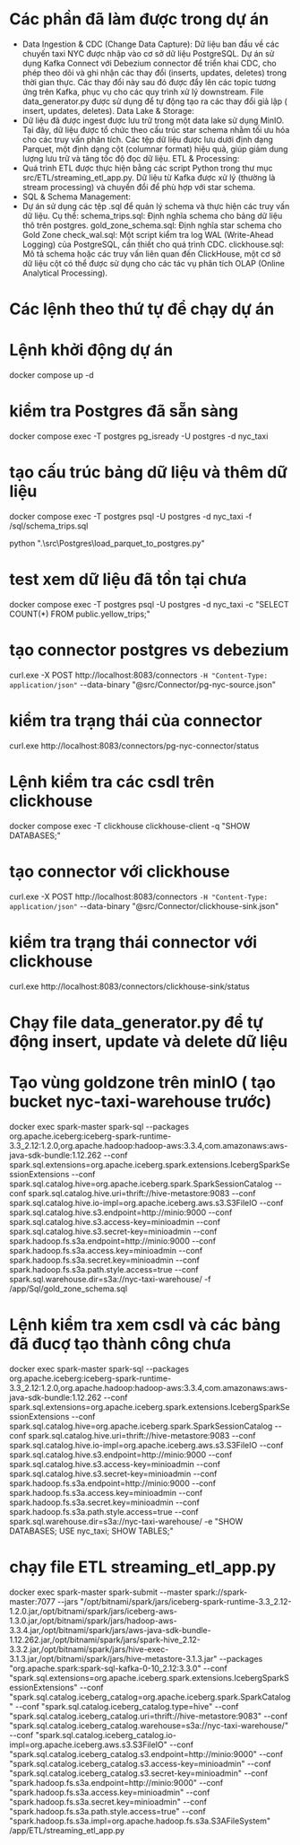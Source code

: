 #                                 Các phần đã làm được trong dự án
- Data Ingestion & CDC (Change Data Capture):
Dữ liệu ban đầu về các chuyến taxi NYC được nhập vào cơ sở dữ liệu PostgreSQL. Dự án sử dụng Kafka Connect với Debezium connector để triển khai CDC, cho phép theo dõi và ghi nhận các thay đổi (inserts, updates, deletes) trong thời gian thực. Các thay đổi này sau đó được đẩy lên các topic tương ứng trên Kafka, phục vụ cho các quy trình xử lý downstream. File data_generator.py được sử dụng để tự động tạo ra các thay đổi giả lập ( insert, updates, deletes).
Data Lake & Storage:
- Dữ liệu đã được ingest được lưu trữ trong một data lake sử dụng MinIO. Tại đây, dữ liệu được tổ chức theo cấu trúc star schema nhằm tối ưu hóa cho các truy vấn phân tích. Các tệp dữ liệu được lưu dưới định dạng Parquet, một định dạng cột (columnar format) hiệu quả, giúp giảm dung lượng lưu trữ và tăng tốc độ đọc dữ liệu.
ETL & Processing:
- Quá trình ETL được thực hiện bằng các script Python trong thư mục src/ETL/streaming_etl_app.py. Dữ liệu từ Kafka được xử lý (thường là stream processing) và chuyển đổi để phù hợp với star         schema. 
- SQL & Schema Management:
- Dự án sử dụng các tệp .sql để quản lý schema và thực hiện các truy vấn dữ liệu. Cụ thể:
  schema_trips.sql: Định nghĩa schema cho bảng dữ liệu thô trên postgres.
  gold_zone_schema.sql: Định nghĩa star schema cho Gold Zone
  check_wal.sql: Một script kiểm tra log WAL (Write-Ahead Logging) của PostgreSQL, cần thiết cho quá trình CDC.
  clickhouse.sql: Mô tả schema hoặc các truy vấn liên quan đến ClickHouse, một cơ sở dữ liệu cột có thể được sử dụng cho các tác vụ phân tích OLAP (Online Analytical Processing).

#                         Các lệnh theo thứ tự để chạy dự án

# Lệnh khởi động dự án
docker compose up -d
# kiểm tra Postgres đã sẵn sàng
docker compose exec -T postgres pg_isready -U postgres -d nyc_taxi
# tạo cấu trúc bảng dữ liệu và thêm dữ liệu
docker compose exec -T postgres psql -U postgres -d nyc_taxi -f /sql/schema_trips.sql
<!-- docker compose exec -T postgres psql -U postgres -d nyc_taxi -f /sql/seed_trips.sql -->
python ".\src\Postgres\load_parquet_to_postgres.py"
# test xem dữ liệu đã tồn tại chưa
docker compose exec -T postgres psql -U postgres -d nyc_taxi -c "SELECT COUNT(*) FROM public.yellow_trips;"
# tạo connector postgres vs debezium
curl.exe -X POST http://localhost:8083/connectors `
  -H "Content-Type: application/json" `
  --data-binary "@src/Connector/pg-nyc-source.json"
# kiểm tra trạng thái của connector
curl.exe http://localhost:8083/connectors/pg-nyc-connector/status
# Lệnh kiểm tra các csdl trên clickhouse
docker compose exec -T clickhouse clickhouse-client -q "SHOW DATABASES;"
# tạo connector với clickhouse
curl.exe -X POST http://localhost:8083/connectors `
  -H "Content-Type: application/json" `
  --data-binary "@src/Connector/clickhouse-sink.json"
# kiểm tra trạng thái connector với clickhouse
curl.exe http://localhost:8083/connectors/clickhouse-sink/status
# Chạy file data_generator.py để tự động insert, update và delete dữ liệu
# Tạo vùng goldzone trên minIO ( tạo bucket nyc-taxi-warehouse trước)
docker exec spark-master spark-sql --packages org.apache.iceberg:iceberg-spark-runtime-3.3_2.12:1.2.0,org.apache.hadoop:hadoop-aws:3.3.4,com.amazonaws:aws-java-sdk-bundle:1.12.262 --conf spark.sql.extensions=org.apache.iceberg.spark.extensions.IcebergSparkSessionExtensions --conf spark.sql.catalog.hive=org.apache.iceberg.spark.SparkSessionCatalog --conf spark.sql.catalog.hive.uri=thrift://hive-metastore:9083 --conf spark.sql.catalog.hive.io-impl=org.apache.iceberg.aws.s3.S3FileIO --conf spark.sql.catalog.hive.s3.endpoint=http://minio:9000 --conf spark.sql.catalog.hive.s3.access-key=minioadmin --conf spark.sql.catalog.hive.s3.secret-key=minioadmin --conf spark.hadoop.fs.s3a.endpoint=http://minio:9000 --conf spark.hadoop.fs.s3a.access.key=minioadmin --conf spark.hadoop.fs.s3a.secret.key=minioadmin --conf spark.hadoop.fs.s3a.path.style.access=true --conf spark.sql.warehouse.dir=s3a://nyc-taxi-warehouse/ -f /app/Sql/gold_zone_schema.sql
# Lệnh kiểm tra xem csdl và các bảng đã đucợ tạo thành công chưa
docker exec spark-master spark-sql --packages org.apache.iceberg:iceberg-spark-runtime-3.3_2.12:1.2.0,org.apache.hadoop:hadoop-aws:3.3.4,com.amazonaws:aws-java-sdk-bundle:1.12.262 --conf spark.sql.extensions=org.apache.iceberg.spark.extensions.IcebergSparkSessionExtensions --conf spark.sql.catalog.hive=org.apache.iceberg.spark.SparkSessionCatalog --conf spark.sql.catalog.hive.uri=thrift://hive-metastore:9083 --conf spark.sql.catalog.hive.io-impl=org.apache.iceberg.aws.s3.S3FileIO --conf spark.sql.catalog.hive.s3.endpoint=http://minio:9000 --conf spark.sql.catalog.hive.s3.access-key=minioadmin --conf spark.sql.catalog.hive.s3.secret-key=minioadmin --conf spark.hadoop.fs.s3a.endpoint=http://minio:9000 --conf spark.hadoop.fs.s3a.access.key=minioadmin --conf spark.hadoop.fs.s3a.secret.key=minioadmin --conf spark.hadoop.fs.s3a.path.style.access=true --conf spark.sql.warehouse.dir=s3a://nyc-taxi-warehouse/ -e "SHOW DATABASES; USE nyc_taxi; SHOW TABLES;"
# chạy file ETL streaming_etl_app.py
docker exec spark-master spark-submit --master spark://spark-master:7077 --jars "/opt/bitnami/spark/jars/iceberg-spark-runtime-3.3_2.12-1.2.0.jar,/opt/bitnami/spark/jars/iceberg-aws-1.3.0.jar,/opt/bitnami/spark/jars/hadoop-aws-3.3.4.jar,/opt/bitnami/spark/jars/aws-java-sdk-bundle-1.12.262.jar,/opt/bitnami/spark/jars/spark-hive_2.12-3.3.2.jar,/opt/bitnami/spark/jars/hive-exec-3.1.3.jar,/opt/bitnami/spark/jars/hive-metastore-3.1.3.jar" --packages "org.apache.spark:spark-sql-kafka-0-10_2.12:3.3.0" --conf "spark.sql.extensions=org.apache.iceberg.spark.extensions.IcebergSparkSessionExtensions" --conf "spark.sql.catalog.iceberg_catalog=org.apache.iceberg.spark.SparkCatalog" --conf "spark.sql.catalog.iceberg_catalog.type=hive" --conf "spark.sql.catalog.iceberg_catalog.uri=thrift://hive-metastore:9083" --conf "spark.sql.catalog.iceberg_catalog.warehouse=s3a://nyc-taxi-warehouse/" --conf "spark.sql.catalog.iceberg_catalog.io-impl=org.apache.iceberg.aws.s3.S3FileIO" --conf "spark.sql.catalog.iceberg_catalog.s3.endpoint=http://minio:9000" --conf "spark.sql.catalog.iceberg_catalog.s3.access-key=minioadmin" --conf "spark.sql.catalog.iceberg_catalog.s3.secret-key=minioadmin" --conf "spark.hadoop.fs.s3a.endpoint=http://minio:9000" --conf "spark.hadoop.fs.s3a.access.key=minioadmin" --conf "spark.hadoop.fs.s3a.secret.key=minioadmin" --conf "spark.hadoop.fs.s3a.path.style.access=true" --conf "spark.hadoop.fs.s3a.impl=org.apache.hadoop.fs.s3a.S3AFileSystem" /app/ETL/streaming_etl_app.py


